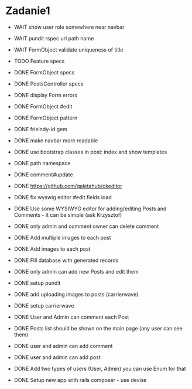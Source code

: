 # Zadanie1


* WAIT show user role somewhere near navbar
* WAIT pundit rspec  url path name
* WAIT FormObject validate uniqueness of title

* TODO Feature specs
* DONE FormObject specs
* DONE PostsController specs
* DONE display Form errors
* DONE FormObject #edit
* DONE FormObject pattern

* DONE frielndy-id gem
* DONE make navbar more readable
* DONE use bootstrap classes in post: index and show templates
* DONE path namespace

* DONE comment#update
* DONE https://github.com/galetahub/ckeditor
* DONE fix wyswig editor #edit fields load
* DONE Use some WYSIWYG editor for adding/editing Posts and Comments - it can be simple (ask Krzysztof)
* DONE only admin and comment owner can delete comment
* DONE Add multiple images to each post
* DONE Add images to each post
* DONE Fill database with generated records
* DONE only admin can add new Posts and edit them
* DONE setup pundit
* DONE add uploading images to posts (carrierwave)
* DONE setup carrierwave
* DONE User and Admin can comment each Post
* DONE Posts list should be shown on the main page (any user can see them)
* DONE user and admin can add comment
* DONE user and admin can add post
* DONE Add two types of users (User, Admin) you can use Enum for that
* DONE Setup new app with rails composer - use devise
